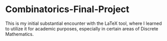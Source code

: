 # Combinatorics-Final-Project
This is my initial substantial encounter with the LaTeX tool, where I learned to utilize it for academic purposes, especially in certain areas of Discrete Mathematics.
